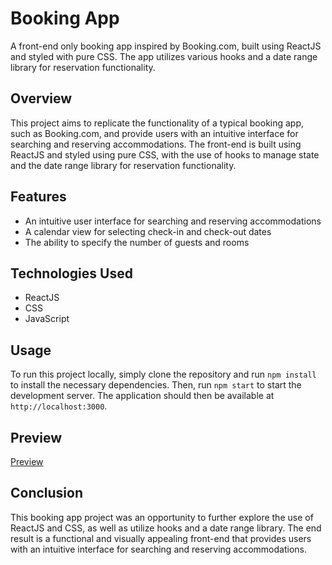 
# Booking App

A front-end only booking app inspired by Booking.com, built using ReactJS and styled with pure CSS. The app utilizes various hooks and a date range library for reservation functionality.

## Overview

This project aims to replicate the functionality of a typical booking app, such as Booking.com, and provide users with an intuitive interface for searching and reserving accommodations. The front-end is built using ReactJS and styled using pure CSS, with the use of hooks to manage state and the date range library for reservation functionality.

## Features

- An intuitive user interface for searching and reserving accommodations
- A calendar view for selecting check-in and check-out dates
- The ability to specify the number of guests and rooms


## Technologies Used

- ReactJS
- CSS
- JavaScript


## Usage

To run this project locally, simply clone the repository and run `npm install` to install the necessary dependencies. Then, run `npm start` to start the development server. The application should then be available at `http://localhost:3000`.

## Preview 
[Preview](https://bilalyounes.github.io/BookingApp/)


## Conclusion

This booking app project was an opportunity to further explore the use of ReactJS and CSS, as well as utilize hooks and a date range library. The end result is a functional and visually appealing front-end that provides users with an intuitive interface for searching and reserving accommodations.




